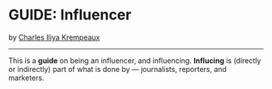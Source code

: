 # GUIDE: Influencer

by [Charles Iliya Krempeaux](http://changelog.ca/)

---

This is a **guide** on being an influencer, and influencing.
**Influcing** is (directly or indirectly) part of what is done by — journalists, reporters, and marketers.
